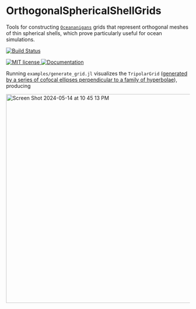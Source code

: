 # OrthogonalSphericalShellGrids

Tools for constructing [`Oceananigans`](https://github.com/CliMA/Oceananigans.jl) grids that represent orthogonal meshes of thin spherical shells, which prove particularly useful for ocean simulations.

[![Build Status](https://github.com/simone-silvestri/OrthogonalSphericalShellGrids.jl/actions/workflows/CI.yml/badge.svg?branch=main)](https://github.com/simone-silvestri/OrthogonalSphericalShellGrids.jl/actions/workflows/CI.yml?query=branch%3Amain)

<a href="https://mit-license.org">
    <img alt="MIT license" src="https://img.shields.io/badge/License-MIT-blue.svg?style=flat-square">
</a>
<a href="https://clima.github.io/OrthogonalSphericalShellGrids.jl/dev">
    <img alt="Documentation" src="https://img.shields.io/badge/documentation-in%20development-orange?style=flat-square">
</a>

Running `examples/generate_grid.jl` visualizes the `TripolarGrid` ([generated by a series of cofocal ellipses perpendicular to a family of hyperbolae]((https://www.sciencedirect.com/science/article/abs/pii/S0021999196901369))),
producing

<img width="571" alt="Screen Shot 2024-05-14 at 10 45 13 PM" src="https://github.com/simone-silvestri/OrthogonalSphericalShellGrids.jl/assets/33547697/a22d3b87-1172-4309-a26f-e0824b5a2c1a">
